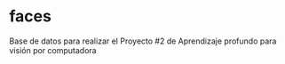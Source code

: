 # faces
Base de datos para realizar el Proyecto #2 de Aprendizaje profundo para visión por computadora
